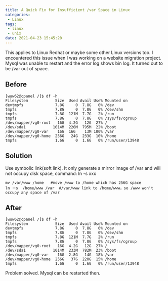 ```yaml
---
title: A Quick Fix for Insufficient /var Space in Linux
categories:
 - Linux
tags:
 - linux
 - unix
date: 2021-04-23 15:45:20
---
```


This applies to Linux Redhat or maybe some other Linux versions too. I encountered this issue when I was working on a website migration project. Mysql was unable to restart and the error log shows bin log. It turned out to be /var out of space.

## Before

```linux
[wuw62@cpanel /]$ df -h
Filesystem            Size  Used Avail Use% Mounted on
devtmpfs              7.8G     0  7.8G   0% /dev
tmpfs                 7.8G     0  7.8G   0% /dev/shm
tmpfs                 7.8G  121M  7.7G   2% /run
tmpfs                 7.8G     0  7.8G   0% /sys/fs/cgroup
/dev/mapper/vg0-root   16G  4.2G   12G  27% /
/dev/sda1            1014M  220M  795M  22% /boot
/dev/mapper/vg0-var    16G  16G    13M 100% /var
/dev/mapper/vg0-home  256G   24G  233G  10% /home
tmpfs                 1.6G     0  1.6G   0% /run/user/13948

```

## Solution
Use symbolic link(soft link). It only generate a mirror image of /var  and will not occupy disk space, command: ln -s xxx


```linux
mv /var/www /home   #move /www to /home which has 256G space
ln －s  /home/www /var  #/var/www link to /home/www，so /www won't occupy any space of /var

```

## After

```linux
[wuw62@cpanel /]$ df -h
Filesystem            Size  Used Avail Use% Mounted on
devtmpfs              7.8G     0  7.8G   0% /dev
tmpfs                 7.8G     0  7.8G   0% /dev/shm
tmpfs                 7.8G  121M  7.7G   2% /run
tmpfs                 7.8G     0  7.8G   0% /sys/fs/cgroup
/dev/mapper/vg0-root   16G  4.2G   12G  27% /
/dev/sda1            1014M  233M  782M  23% /boot
/dev/mapper/vg0-var    16G  2.8G   14G  18% /var
/dev/mapper/vg0-home  256G   37G  220G  15% /home
tmpfs                 1.6G     0  1.6G   0% /run/user/13948
```

Problem solved. Mysql can be restarted then. 
